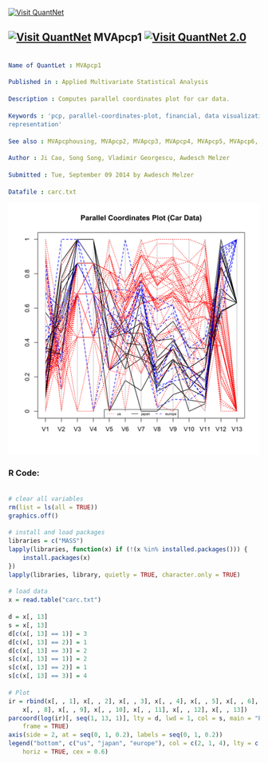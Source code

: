 
[<img src="https://github.com/QuantLet/Styleguide-and-FAQ/blob/master/pictures/banner.png" width="888" alt="Visit QuantNet">](http://quantlet.de/)

## [<img src="https://github.com/QuantLet/Styleguide-and-FAQ/blob/master/pictures/qloqo.png" alt="Visit QuantNet">](http://quantlet.de/) **MVApcp1** [<img src="https://github.com/QuantLet/Styleguide-and-FAQ/blob/master/pictures/QN2.png" width="60" alt="Visit QuantNet 2.0">](http://quantlet.de/)

```yaml

Name of QuantLet : MVApcp1

Published in : Applied Multivariate Statistical Analysis

Description : Computes parallel coordinates plot for car data.

Keywords : 'pcp, parallel-coordinates-plot, financial, data visualization, plot, graphical
representation'

See also : MVApcphousing, MVApcp2, MVApcp3, MVApcp4, MVApcp5, MVApcp6, MVApcp7, MVApcp8

Author : Ji Cao, Song Song, Vladimir Georgescu, Awdesch Melzer

Submitted : Tue, September 09 2014 by Awdesch Melzer

Datafile : carc.txt

```

![Picture1](MVApcp1.png)


### R Code:
```r

# clear all variables
rm(list = ls(all = TRUE))
graphics.off()

# install and load packages
libraries = c("MASS")
lapply(libraries, function(x) if (!(x %in% installed.packages())) {
    install.packages(x)
})
lapply(libraries, library, quietly = TRUE, character.only = TRUE)

# load data
x = read.table("carc.txt")

d = x[, 13]
s = x[, 13]
d[c(x[, 13] == 1)] = 3
d[c(x[, 13] == 2)] = 1
d[c(x[, 13] == 3)] = 2
s[c(x[, 13] == 1)] = 2
s[c(x[, 13] == 2)] = 1
s[c(x[, 13] == 3)] = 4

# Plot
ir = rbind(x[, , 1], x[, , 2], x[, , 3], x[, , 4], x[, , 5], x[, , 6], x[, , 7], 
    x[, , 8], x[, , 9], x[, , 10], x[, , 11], x[, , 12], x[, , 13])
parcoord(log(ir)[, seq(1, 13, 1)], lty = d, lwd = 1, col = s, main = "Parallel Coordinates Plot (Car Data)", 
    frame = TRUE)
axis(side = 2, at = seq(0, 1, 0.2), labels = seq(0, 1, 0.2))
legend("bottom", c("us", "japan", "europe"), col = c(2, 1, 4), lty = c(3, 1, 2), 
    horiz = TRUE, cex = 0.6) 


```
